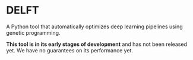 # DELFT

A Python tool that automatically optimizes deep learning pipelines using genetic programming.

**This tool is in its early stages of development** and has not been released yet. We have no guarantees on its performance yet.
